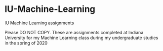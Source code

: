 # IU-Machine-Learning
IU Machine Learning assignments

Please DO NOT COPY. These are assignments completed at Indiana University for my Machine Learning class during my undergraduate studies in the spring of 2020
